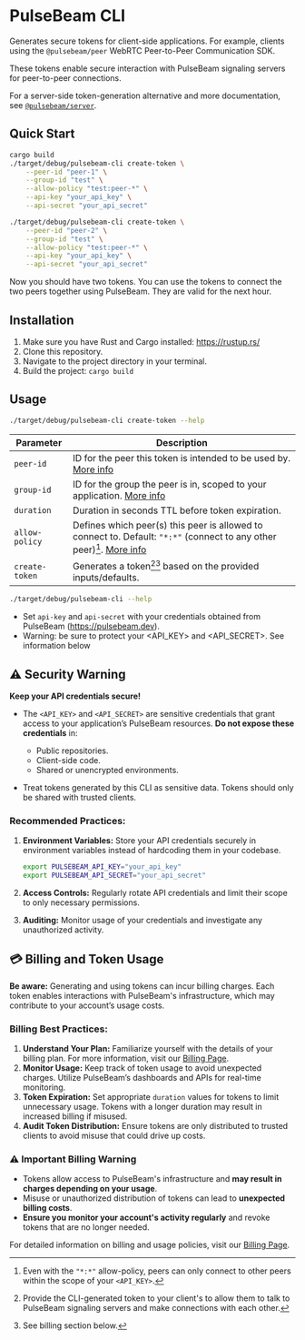 # PulseBeam CLI

Generates secure tokens for client-side applications. For example, clients using the `@pulsebeam/peer` WebRTC Peer-to-Peer Communication SDK.

These tokens enable secure interaction with PulseBeam signaling servers for peer-to-peer connections.

For a server-side token-generation alternative and more documentation, see [`@pulsebeam/server`](https://jsr.io/@pulsebeam/server).

## Quick Start

```bash
cargo build
./target/debug/pulsebeam-cli create-token \
    --peer-id "peer-1" \
    --group-id "test" \
    --allow-policy "test:peer-*" \
    --api-key "your_api_key" \
    --api-secret "your_api_secret"

./target/debug/pulsebeam-cli create-token \
    --peer-id "peer-2" \
    --group-id "test" \
    --allow-policy "test:peer-*" \
    --api-key "your_api_key" \
    --api-secret "your_api_secret"
```

Now you should have two tokens. You can use the tokens to connect the two peers together using PulseBeam. They are valid for the next hour.

## Installation

1. Make sure you have Rust and Cargo installed: https://rustup.rs/
2. Clone this repository.
3. Navigate to the project directory in your terminal.
4. Build the project: `cargo build`

## Usage

```bash
./target/debug/pulsebeam-cli create-token --help
```
| Parameter     | Description                                                                                           |
|---------------|-------------------------------------------------------------------------------------------------------|
| `peer-id`     | ID for the peer this token is intended to be used by. [More info](https://jsr.io/@pulsebeam/server/doc/~/PeerClaims#constructor_0) |
| `group-id`    | ID for the group the peer is in, scoped to your application. [More info](https://jsr.io/@pulsebeam/server/doc/~/PeerClaims#constructor_0) |
| `duration`    | Duration in seconds TTL before token expiration.                                                          |
| `allow-policy`| Defines which peer(s) this peer is allowed to connect to. Default: `"*:*"` (connect to any other peer)[^1]. [More info](https://jsr.io/@pulsebeam/server/doc/~/PeerPolicy) |
| `create-token`| Generates a token[^2][^3] based on the provided inputs/defaults.                                               |

[^1]: Even with the `"*:*"` allow-policy, peers can only connect to other peers within the scope of your `<API_KEY>`.

[^2]: Provide the CLI-generated token to your client's to allow them to talk to PulseBeam signaling servers and make connections with each other.

[^3]: See billing section below.

```bash
./target/debug/pulsebeam-cli --help
```

* Set `api-key` and `api-secret` with your credentials obtained from PulseBeam (https://pulsebeam.dev).
* Warning: be sure to protect your <API_KEY> and <API_SECRET>. See information below 

## ⚠️ Security Warning

**Keep your API credentials secure!**

- The `<API_KEY>` and `<API_SECRET>` are sensitive credentials that grant access to your application’s PulseBeam resources. **Do not expose these credentials** in:
  - Public repositories.
  - Client-side code.
  - Shared or unencrypted environments.

- Treat tokens generated by this CLI as sensitive data. Tokens should only be shared with trusted clients.

### Recommended Practices:
1. **Environment Variables:** Store your API credentials securely in environment variables instead of hardcoding them in your codebase.
    ```bash
    export PULSEBEAM_API_KEY="your_api_key"
    export PULSEBEAM_API_SECRET="your_api_secret"
    ```

2. **Access Controls:** Regularly rotate API credentials and limit their scope to only necessary permissions.

3. **Auditing:** Monitor usage of your credentials and investigate any unauthorized activity.

## 💳 Billing and Token Usage

**Be aware:** Generating and using tokens can incur billing charges. Each token enables interactions with PulseBeam's infrastructure, which may contribute to your account’s usage costs.

### Billing Best Practices:
1. **Understand Your Plan:** Familiarize yourself with the details of your billing plan. For more information, visit our [Billing Page](https://pulsebeam.dev/billing).
2. **Monitor Usage:** Keep track of token usage to avoid unexpected charges. Utilize PulseBeam’s dashboards and APIs for real-time monitoring.
3. **Token Expiration:** Set appropriate `duration` values for tokens to limit unnecessary usage. Tokens with a longer duration may result in increased billing if misused.
4. **Audit Token Distribution:** Ensure tokens are only distributed to trusted clients to avoid misuse that could drive up costs.

### ⚠️ Important Billing Warning

- Tokens allow access to PulseBeam's infrastructure and **may result in charges depending on your usage**.
- Misuse or unauthorized distribution of tokens can lead to **unexpected billing costs**.
- **Ensure you monitor your account's activity regularly** and revoke tokens that are no longer needed.

For detailed information on billing and usage policies, visit our [Billing Page](https://pulsebeam.dev/billing).
